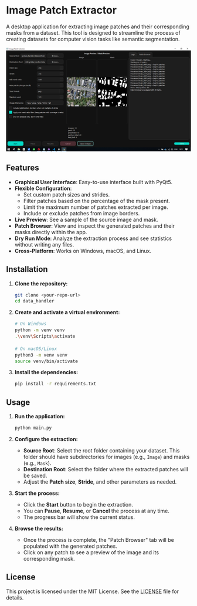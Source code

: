 # Image Patch Extractor

A desktop application for extracting image patches and their corresponding masks from a dataset. This tool is designed to streamline the process of creating datasets for computer vision tasks like semantic segmentation.

![App Screenshot](screenshot.png)  <!-- You can replace this with a real screenshot -->

## Features

- **Graphical User Interface**: Easy-to-use interface built with PyQt5.
- **Flexible Configuration**:
    - Set custom patch sizes and strides.
    - Filter patches based on the percentage of the mask present.
    - Limit the maximum number of patches extracted per image.
    - Include or exclude patches from image borders.
- **Live Preview**: See a sample of the source image and mask.
- **Patch Browser**: View and inspect the generated patches and their masks directly within the app.
- **Dry Run Mode**: Analyze the extraction process and see statistics without writing any files.
- **Cross-Platform**: Works on Windows, macOS, and Linux.

## Installation

1.  **Clone the repository:**
    ```bash
    git clone <your-repo-url>
    cd data_handler
    ```

2.  **Create and activate a virtual environment:**
    ```bash
    # On Windows
    python -m venv venv
    .\venv\Scripts\activate

    # On macOS/Linux
    python3 -m venv venv
    source venv/bin/activate
    ```

3.  **Install the dependencies:**
    ```bash
    pip install -r requirements.txt
    ```

## Usage

1.  **Run the application:**
    ```bash
    python main.py
    ```

2.  **Configure the extraction:**
    - **Source Root**: Select the root folder containing your dataset. This folder should have subdirectories for images (e.g., `Image`) and masks (e.g., `Mask`).
    - **Destination Root**: Select the folder where the extracted patches will be saved.
    - Adjust the **Patch size**, **Stride**, and other parameters as needed.

3.  **Start the process:**
    - Click the **Start** button to begin the extraction.
    - You can **Pause**, **Resume**, or **Cancel** the process at any time.
    - The progress bar will show the current status.

4.  **Browse the results:**
    - Once the process is complete, the "Patch Browser" tab will be populated with the generated patches.
    - Click on any patch to see a preview of the image and its corresponding mask.

## License

This project is licensed under the MIT License. See the [LICENSE](LICENSE) file for details.
